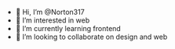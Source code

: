 - 👋 Hi, I’m @Norton317
- 👀 I’m interested in web
- 🌱 I’m currently learning frontend
- 💞️ I’m looking to collaborate on design and web


<!---
Norton317/Norton317 is a ✨ special ✨ repository because its `README.md` (this file) appears on your GitHub profile.
You can click the Preview link to take a look at your changes.
--->
